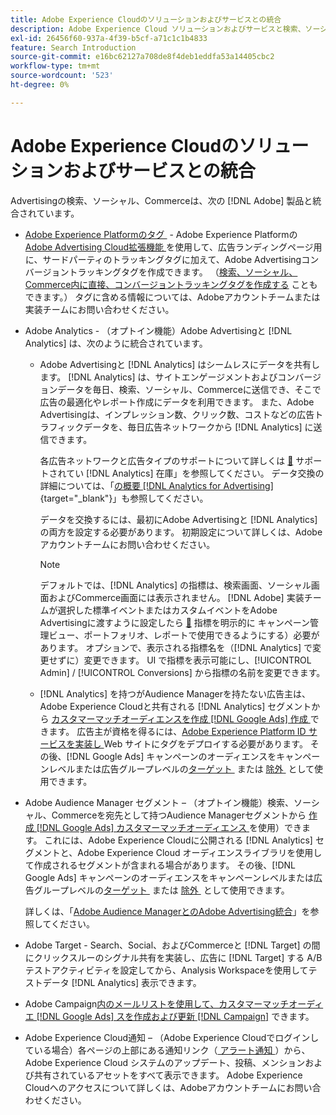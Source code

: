 ```yaml
---
title: Adobe Experience Cloudのソリューションおよびサービスとの統合
description: Adobe Experience Cloud ソリューションおよびサービスと検索、ソーシャル、Commerceの統合について説明します。
exl-id: 26456f60-937a-4f39-b5cf-a71c1c1b4833
feature: Search Introduction
source-git-commit: e16bc62127a708de8f4deb1eddfa53a14405cbc2
workflow-type: tm+mt
source-wordcount: '523'
ht-degree: 0%

---
```


# Adobe Experience Cloudのソリューションおよびサービスとの統合

Advertisingの検索、ソーシャル、Commerceは、次の [!DNL Adobe] 製品と統合されています。

* [Adobe Experience Platformのタグ &#x200B;](https://experienceleague.adobe.com/docs/experience-platform/tags/extensions/client/overview.html?lang=ja) - Adobe Experience Platformの [Adobe Advertising Cloud拡張機能 &#x200B;](https://exchange.adobe.com/apps/ec/100155) を使用して、広告ランディングページ用に、サードパーティのトラッキングタグに加えて、Adobe Advertisingコンバージョントラッキングタグを作成できます。 （[&#x200B; 検索、ソーシャル、Commerce内に直接、コンバージョントラッキングタグを作成する &#x200B;](/help/search-social-commerce/tools/conversion-tag-generate.md) こともできます。） タグに含める情報については、Adobeアカウントチームまたは実装チームにお問い合わせください。

* Adobe Analytics - （オプトイン機能）Adobe Advertisingと [!DNL Analytics] は、次のように統合されています。

   * Adobe Advertisingと [!DNL Analytics] はシームレスにデータを共有します。 [!DNL Analytics] は、サイトエンゲージメントおよびコンバージョンデータを毎日、検索、ソーシャル、Commerceに送信でき、そこで広告の最適化やレポート作成にデータを利用できます。 また、Adobe Advertisingは、インプレッション数、クリック数、コストなどの広告トラフィックデータを、毎日広告ネットワークから [!DNL Analytics] に送信できます。

     各広告ネットワークと広告タイプのサポートについて詳しくは [&#128279;](/help/search-social-commerce/introduction/supported-inventory.md) サポートされてい [!DNL Analytics] 在庫」を参照してください。 データ交換の詳細については、「[&#x200B; の概要  [!DNL Analytics for Advertising]](https://experienceleague.adobe.com/docs/advertising/integrations/analytics/overview.html?lang=ja){target="_blank"}」も参照してください。

     データを交換するには、最初にAdobe Advertisingと [!DNL Analytics] の両方を設定する必要があります。 初期設定について詳しくは、Adobeアカウントチームにお問い合わせください。

     >[!NOTE]
     >
     >デフォルトでは、[!DNL Analytics] の指標は、検索画面、ソーシャル画面およびCommerce画面には表示されません。 [!DNL Adobe] 実装チームが選択した標準イベントまたはカスタムイベントをAdobe Advertisingに渡すように設定したら [&#128279;](/help/search-social-commerce/admin/conversion-metrics/conversion-metric-about.md) 指標を明示的に  キャンペーン管理ビュー、ポートフォリオ、レポートで使用できるようにする）必要があります。 オプションで、表示される指標名を（[!DNL Analytics] で変更せずに）変更できます。 UI で指標を表示可能にし、[!UICONTROL Admin] / [!UICONTROL Conversions] から指標の名前を変更できます。

   * [!DNL Analytics] を持つがAudience Managerを持たない広告主は、Adobe Experience Cloudと共有される [!DNL Analytics] セグメントから [&#x200B; カスタマーマッチオーディエンスを作成  [!DNL Google Ads]  作成 &#x200B;](/help/search-social-commerce/campaign-management/campaigns/google-audience-from-adobe-audience.md) できます。 広告主が資格を得るには、[Adobe Experience Platform ID サービスを実装し &#x200B;](https://experienceleague.adobe.com/docs/id-service/using/home.html?lang=ja)Web サイトにタグをデプロイする必要があります。 その後、[!DNL Google Ads] キャンペーンのオーディエンスをキャンペーンレベルまたは広告グループレベルの [&#x200B; ターゲット &#x200B;](/help/search-social-commerce/campaign-management/campaigns/audience-targets-manage.md) または [&#x200B; 除外 &#x200B;](/help/search-social-commerce/campaign-management/campaigns/audience-exclusions-manage.md) として使用できます。

* Adobe Audience Manager セグメント – （オプトイン機能）検索、ソーシャル、Commerceを宛先として持つAudience Managerセグメントから [&#x200B; 作成  [!DNL Google Ads]  カスタマーマッチオーディエンス &#x200B;](/help/search-social-commerce/campaign-management/campaigns/google-audience-from-adobe-audience.md) を使用）できます。 これには、Adobe Experience Cloudに公開される [!DNL Analytics] セグメントと、Adobe Experience Cloud オーディエンスライブラリを使用して作成されるセグメントが含まれる場合があります。 その後、[!DNL Google Ads] キャンペーンのオーディエンスをキャンペーンレベルまたは広告グループレベルの [&#x200B; ターゲット &#x200B;](/help/search-social-commerce/campaign-management/campaigns/audience-targets-manage.md) または [&#x200B; 除外 &#x200B;](/help/search-social-commerce/campaign-management/campaigns/audience-exclusions-manage.md) として使用できます。

  詳しくは、「[Adobe Audience ManagerとのAdobe Advertising統合 &#x200B;](https://experienceleague.adobe.com/docs/advertising/integrations/audience-manager/overview.html?lang=ja)」を参照してください。

* Adobe Target - Search、Social、およびCommerceと [!DNL Target] の間にクリックスルーのシグナル共有を実装し、広告に [!DNL Target] する A/B テストアクティビティを設定してから、Analysis Workspaceを使用してテストデータ [!DNL Analytics] 表示できます。

* Adobe Campaign[&#x200B; 内のメールリストを使用して、カスタマーマッチオーディエ  [!DNL Google Ads]  スを作成および更新  [!DNL Campaign]](/help/search-social-commerce/campaign-management/campaigns/google-audience-from-campaign-email-list.md) できます。

* Adobe Experience Cloud通知 – （Adobe Experience Cloudでログインしている場合）各ページの上部にある通知リンク（[&#x200B; アラート通知 &#x200B;](/help/search-social-commerce/assets/notifications-panel.png "アラート通知")）から、Adobe Experience Cloud システムのアップデート、投稿、メンションおよび共有されているアセットをすべて表示できます。 Adobe Experience Cloudへのアクセスについて詳しくは、Adobeアカウントチームにお問い合わせください。
